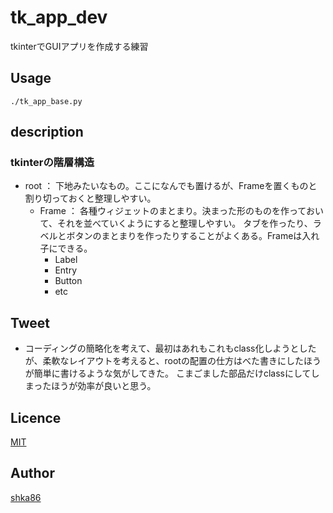 tk_app_dev
====

tkinterでGUIアプリを作成する練習

Usage
---
`./tk_app_base.py`

description
---

### tkinterの階層構造

- root ： 下地みたいなもの。ここになんでも置けるが、Frameを置くものと割り切っておくと整理しやすい。
    - Frame ： 各種ウィジェットのまとまり。決まった形のものを作っておいて、それを並べていくようにすると整理しやすい。
        タブを作ったり、ラベルとボタンのまとまりを作ったりすることがよくある。Frameは入れ子にできる。
        - Label
        - Entry
        - Button
        - etc

Tweet
---
- コーディングの簡略化を考えて、最初はあれもこれもclass化しようとしたが、柔軟なレイアウトを考えると、rootの配置の仕方はべた書きにしたほうが簡単に書けるような気がしてきた。
こまごました部品だけclassにしてしまったほうが効率が良いと思う。


Licence
---

[MIT](https://github.com/shka86/foo/blob/master/LICENCE)

Author
---

[shka86](https://github.com/shka86)
